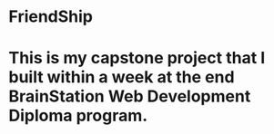 <h1>FriendShip<h1>


This is my capstone project that I built within a week at the end BrainStation Web Development Diploma program.
